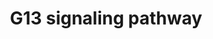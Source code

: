 ---
annotations:
- type: Pathway Ontology
  value: G protein mediated signaling pathway
- type: Pathway Ontology
  value: G protein mediated signaling pathway via Galpha12/Galpha13 family
authors:
- MaintBot
- Thomas
- Christine Chichester
- Mkutmon
- Eweitz
description: 'The G13 subunit is an alpha unit of heterotrimeric G proteins that regulates
  cell processes through the use of guanine nucleotide exchange factors. G13 regulates
  actin cytoskeletal remodeling in cells and is essential for receptor tyrosine kinase-induced
  migration of fibroblast and endothelial cells.  Source: [[wikipedia:G12/G13_alpha_subunits|Wikipedia]]'
last-edited: 2021-05-21
organisms:
- Canis familiaris
redirect_from:
- /index.php/Pathway:WP1179
- /instance/WP1179
schema-jsonld:
- '@context': https://schema.org/
  '@id': https://wikipathways.github.io/pathways/WP1179.html
  '@type': Dataset
  creator:
    '@type': Organization
    name: WikiPathways
  description: 'The G13 subunit is an alpha unit of heterotrimeric G proteins that
    regulates cell processes through the use of guanine nucleotide exchange factors.
    G13 regulates actin cytoskeletal remodeling in cells and is essential for receptor
    tyrosine kinase-induced migration of fibroblast and endothelial cells.  Source:
    [[wikipedia:G12/G13_alpha_subunits|Wikipedia]]'
  keywords:
  - SH3RF1
  - PIP5K2A
  - PIK3R2
  - ARHGDIG
  - PIK3CB
  - ARHGDIB
  - CDC42
  - PIK3CD
  - PAK3
  - WASL
  - RTKN
  - MAP3K4
  - CIT
  - ARHGEF1
  - RAC1
  - MAPK10
  - PPP1CB
  - RPS6KB1
  - CFL2
  - WAS
  - DIAPH1
  - TNK2
  - CYFIP1
  - IQGAP2
  - RHOA
  - MYBPH
  - PFN1
  - CFL1
  - RHPN2
  - PKN1
  - MYL1
  - GNA13
  - IQGAP1
  - PIK3CA
  - LIMK1
  - CALM1
  - ROCK2
  - ROCK1
  license: CC0
  name: G13 signaling pathway
seo: CreativeWork
title: G13 signaling pathway
wpid: WP1179
---